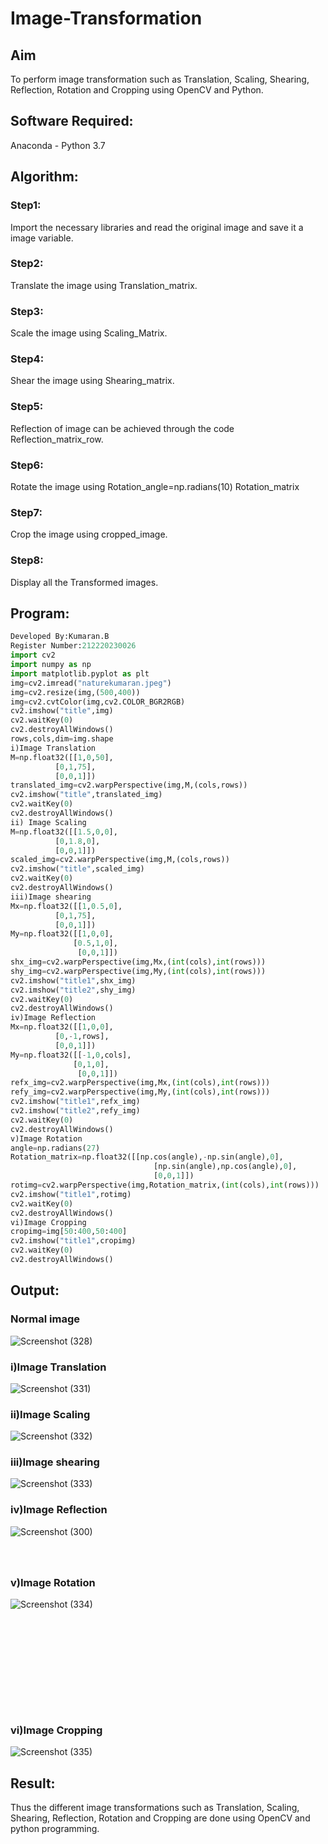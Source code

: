 # Image-Transformation
## Aim
To perform image transformation such as Translation, Scaling, Shearing, Reflection, Rotation and Cropping using OpenCV and Python.

## Software Required:
Anaconda - Python 3.7

## Algorithm:
### Step1:
Import the necessary libraries and read the original image and save it a image variable.
### Step2:
Translate the image using Translation_matrix.
### Step3:
Scale the image using Scaling_Matrix.
### Step4:
Shear the image using Shearing_matrix.
### Step5:
Reflection of image can be achieved through the code Reflection_matrix_row.
### Step6:
Rotate the image using Rotation_angle=np.radians(10) Rotation_matrix
### Step7:
Crop the image using cropped_image.
### Step8:
Display all the Transformed images.

## Program:

```python
Developed By:Kumaran.B
Register Number:212220230026
import cv2
import numpy as np
import matplotlib.pyplot as plt
img=cv2.imread("naturekumaran.jpeg")
img=cv2.resize(img,(500,400))
img=cv2.cvtColor(img,cv2.COLOR_BGR2RGB)
cv2.imshow("title",img)
cv2.waitKey(0)
cv2.destroyAllWindows()
rows,cols,dim=img.shape
i)Image Translation
M=np.float32([[1,0,50],
          [0,1,75],
          [0,0,1]])
translated_img=cv2.warpPerspective(img,M,(cols,rows))
cv2.imshow("title",translated_img)
cv2.waitKey(0)
cv2.destroyAllWindows()
ii) Image Scaling
M=np.float32([[1.5,0,0],
          [0,1.8,0],
          [0,0,1]])
scaled_img=cv2.warpPerspective(img,M,(cols,rows))
cv2.imshow("title",scaled_img)
cv2.waitKey(0)
cv2.destroyAllWindows()
iii)Image shearing
Mx=np.float32([[1,0.5,0],
          [0,1,75],
          [0,0,1]])
My=np.float32([[1,0,0],
              [0.5,1,0],
               [0,0,1]])
shx_img=cv2.warpPerspective(img,Mx,(int(cols),int(rows)))
shy_img=cv2.warpPerspective(img,My,(int(cols),int(rows)))
cv2.imshow("title1",shx_img)
cv2.imshow("title2",shy_img)
cv2.waitKey(0)
cv2.destroyAllWindows()
iv)Image Reflection
Mx=np.float32([[1,0,0],
          [0,-1,rows],
          [0,0,1]])
My=np.float32([[-1,0,cols],
              [0,1,0],
               [0,0,1]])
refx_img=cv2.warpPerspective(img,Mx,(int(cols),int(rows)))
refy_img=cv2.warpPerspective(img,My,(int(cols),int(rows)))
cv2.imshow("title1",refx_img)
cv2.imshow("title2",refy_img)
cv2.waitKey(0)
cv2.destroyAllWindows()
v)Image Rotation
angle=np.radians(27)
Rotation_matrix=np.float32([[np.cos(angle),-np.sin(angle),0],
                                [np.sin(angle),np.cos(angle),0],
                                [0,0,1]])
rotimg=cv2.warpPerspective(img,Rotation_matrix,(int(cols),int(rows)))
cv2.imshow("title1",rotimg)
cv2.waitKey(0)
cv2.destroyAllWindows()
vi)Image Cropping
cropimg=img[50:400,50:400]
cv2.imshow("title1",cropimg)
cv2.waitKey(0)
cv2.destroyAllWindows()
```

## Output:
### Normal image
![Screenshot (328)](https://user-images.githubusercontent.com/75243072/174750368-303a4238-d687-4370-a20d-3ab4d5efef3b.png)


### i)Image Translation
![Screenshot (331)](https://user-images.githubusercontent.com/75243072/174750567-95fd1dbf-ab8e-4827-b5b3-4eef43bb34b3.png)


###  ii)Image Scaling
![Screenshot (332)](https://user-images.githubusercontent.com/75243072/174751587-731217fb-4da4-42e8-bd02-3de65bc7637d.png)


### iii)Image shearing 
![Screenshot (333)](https://user-images.githubusercontent.com/75243072/174751704-4368cfdb-8058-4f96-993e-192880b645b3.png)



### iv)Image Reflection
![Screenshot (300)](https://user-images.githubusercontent.com/75243072/173769302-6056934f-a6f0-47ba-94a6-0723fddce6a7.png)

### <br><br>v)Image Rotation
![Screenshot (334)](https://user-images.githubusercontent.com/75243072/174752240-1f1e11e5-f7f3-432c-b644-036876b40cb8.png)


### <br><br><br><br><br><br><br><br>vi)Image Cropping
![Screenshot (335)](https://user-images.githubusercontent.com/75243072/174752305-e0bcab74-ce31-4592-a5f3-3ba5ca368206.png)


## Result: 

Thus the different image transformations such as Translation, Scaling, Shearing, Reflection, Rotation and Cropping are done using OpenCV and python programming.
